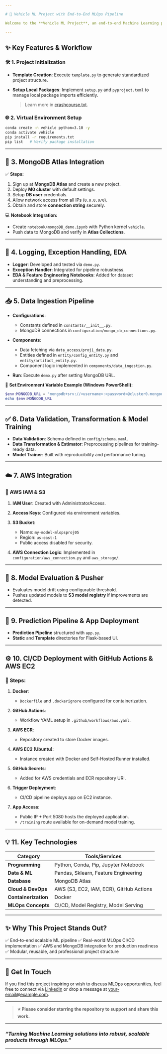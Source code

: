 ```yaml
---

# 🚀 Vehicle ML Project with End-to-End MLOps Pipeline

Welcome to the **Vehicle ML Project**, an end-to-end Machine Learning pipeline engineered using **MLOps principles** to ensure scalability, reproducibility, and robust deployment. This project demonstrates a production-grade approach with **CI/CD, AWS integration, MongoDB, data pipelines, and model serving**, designed to impress recruiters and real-world teams.

---
```


## ✨ **Key Features & Workflow**

### 🛠️ **1. Project Initialization**

* **Template Creation**: Execute `template.py` to generate standardized project structure.
* **Setup Local Packages**: Implement `setup.py` and `pyproject.toml` to manage local package imports efficiently.

  > Learn more in [crashcourse.txt](./crashcourse.txt).

### 🌐 **2. Virtual Environment Setup**

```bash
conda create -n vehicle python=3.10 -y
conda activate vehicle
pip install -r requirements.txt
pip list   # Verify package installation
```

---

## 🍃 **3. MongoDB Atlas Integration**

✅ **Steps:**

1. Sign up at **MongoDB Atlas** and create a new project.
2. Deploy **M0 cluster** with default settings.
3. Setup **DB user** credentials.
4. Allow network access from all IPs (`0.0.0.0/0`).
5. Obtain and store **connection string** securely.

💻 **Notebook Integration:**

* Create `notebook/mongoDB_demo.ipynb` with Python kernel `vehicle`.
* Push data to MongoDB and verify in **Atlas Collections**.

---

## 📝 **4. Logging, Exception Handling, EDA**

* **Logger**: Developed and tested via `demo.py`.
* **Exception Handler**: Integrated for pipeline robustness.
* **EDA & Feature Engineering Notebooks**: Added for dataset understanding and preprocessing.

---

## 📥 **5. Data Ingestion Pipeline**

* **Configurations**:

  * Constants defined in `constants/__init__.py`.
  * MongoDB connections in `configuration/mongo_db_connections.py`.
* **Components**:

  * Data fetching via `data_access/proj1_data.py`.
  * Entities defined in `entity/config_entity.py` and `entity/artifact_entity.py`.
  * Component logic implemented in `components/data_ingestion.py`.
* **Run**: Execute `demo.py` after setting MongoDB URL.

🔧 **Set Environment Variable Example (Windows PowerShell):**

```powershell
$env:MONGODB_URL = "mongodb+srv://<username>:<password>@cluster0.mongodb.net/?retryWrites=true&w=majority"
echo $env:MONGODB_URL
```

---

## ✅ **6. Data Validation, Transformation & Model Training**

* **Data Validation**: Schema defined in `config/schema.yaml`.
* **Data Transformation & Estimator**: Preprocessing pipelines for training-ready data.
* **Model Trainer**: Built with reproducibility and performance tuning.

---

## ☁️ **7. AWS Integration**

### 🔑 **AWS IAM & S3**

1. **IAM User**: Created with AdministratorAccess.
2. **Access Keys**: Configured via environment variables.
3. **S3 Bucket**:

   * Name: `my-model-mlopsproj05`
   * Region: `us-east-1`
   * Public access disabled for security.
4. **AWS Connection Logic**: Implemented in `configuration/aws_connection.py` and `aws_storage/`.

---

## 🧠 **8. Model Evaluation & Pusher**

* Evaluates model drift using configurable threshold.
* Pushes updated models to **S3 model registry** if improvements are detected.

---

## 🔮 **9. Prediction Pipeline & App Deployment**

* **Prediction Pipeline** structured with `app.py`.
* **Static** and **Template** directories for Flask-based UI.

---

## ⚙️ **10. CI/CD Deployment with GitHub Actions & AWS EC2**

### 🚀 **Steps:**

1. **Docker**:

   * `Dockerfile` and `.dockerignore` configured for containerization.
2. **GitHub Actions**:

   * Workflow YAML setup in `.github/workflows/aws.yaml`.
3. **AWS ECR**:

   * Repository created to store Docker images.
4. **AWS EC2 (Ubuntu)**:

   * Instance created with Docker and Self-Hosted Runner installed.
5. **GitHub Secrets**:

   * Added for AWS credentials and ECR repository URI.
6. **Trigger Deployment**:

   * CI/CD pipeline deploys app on EC2 instance.
7. **App Access**:

   * Public IP + Port 5080 hosts the deployed application.
   * `/training` route available for on-demand model training.

---

## 💡 **11. Key Technologies**

| Category             | Tools/Services                          |
| -------------------- | --------------------------------------- |
| **Programming**      | Python, Conda, Pip, Jupyter Notebook    |
| **Data & ML**        | Pandas, Sklearn, Feature Engineering    |
| **Database**         | MongoDB Atlas                           |
| **Cloud & DevOps**   | AWS (S3, EC2, IAM, ECR), GitHub Actions |
| **Containerization** | Docker                                  |
| **MLOps Concepts**   | CI/CD, Model Registry, Model Serving    |

---

## ✨ **Why This Project Stands Out?**

✅ End-to-end scalable ML pipeline
✅ Real-world MLOps CI/CD implementation
✅ AWS and MongoDB integration for production readiness
✅ Modular, reusable, and professional project structure

---

## 🙌 **Get In Touch**

If you find this project inspiring or wish to discuss MLOps opportunities, feel free to connect via [LinkedIn](#) or drop a message at [your-email@example.com](mailto:your-email@example.com).

---

> **⭐ Please consider starring the repository to support and share this work.**

---

### *“Turning Machine Learning solutions into robust, scalable products through MLOps.”*

---